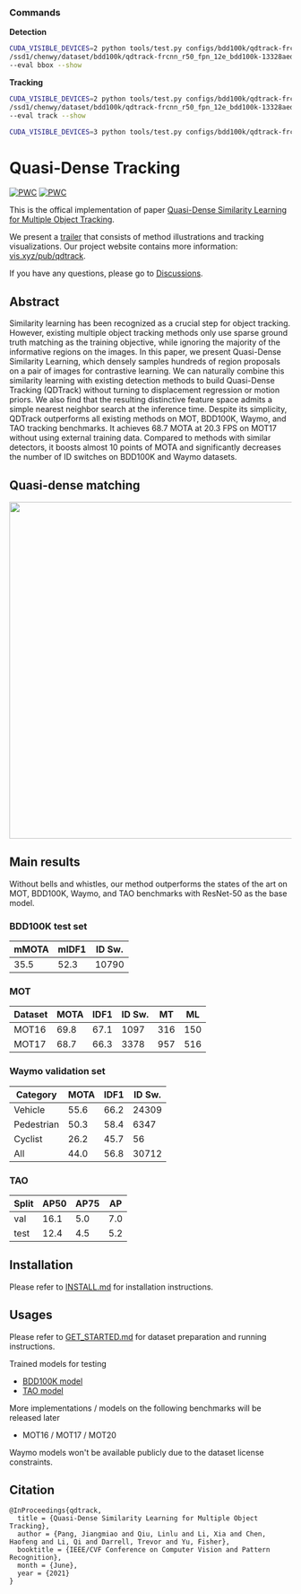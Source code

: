 ### Commands

**Detection**
```bash
CUDA_VISIBLE_DEVICES=2 python tools/test.py configs/bdd100k/qdtrack-frcnn_r50_fpn_12e_bdd100k.py \
/ssd1/chenwy/dataset/bdd100k/qdtrack-frcnn_r50_fpn_12e_bdd100k-13328aed.pth \
--eval bbox --show
````

**Tracking**
```bash
CUDA_VISIBLE_DEVICES=2 python tools/test.py configs/bdd100k/qdtrack-frcnn_r50_fpn_12e_bdd100k.py \
/ssd1/chenwy/dataset/bdd100k/qdtrack-frcnn_r50_fpn_12e_bdd100k-13328aed.pth \
--eval track --show

CUDA_VISIBLE_DEVICES=3 python tools/test.py configs/bdd100k/qdtrack-frcnn_r50_fpn_12e_bdd100k.py /ssd1/chenwy/dataset/bdd100k/qdtrack-frcnn_r50_fpn_12e_bdd100k-13328aed.pth  --eval track --prune 0.7
````



# Quasi-Dense Tracking

[![PWC](https://img.shields.io/endpoint.svg?url=https://paperswithcode.com/badge/quasi-dense-instance-similarity-learning/multiple-object-tracking-on-bdd100k)](https://paperswithcode.com/sota/multiple-object-tracking-on-bdd100k?p=quasi-dense-instance-similarity-learning)
[![PWC](https://img.shields.io/endpoint.svg?url=https://paperswithcode.com/badge/quasi-dense-instance-similarity-learning/multiple-object-tracking-on-waymo-open)](https://paperswithcode.com/sota/multiple-object-tracking-on-waymo-open?p=quasi-dense-instance-similarity-learning)

This is the offical implementation of paper [Quasi-Dense Similarity Learning for Multiple Object Tracking](https://arxiv.org/abs/2006.06664).

We present a [trailer](https://youtu.be/o8HRJAOZidc) that consists of method illustrations and tracking visualizations. Our project website contains more information: [vis.xyz/pub/qdtrack](https://www.vis.xyz/pub/qdtrack/).

If you have any questions, please go to [Discussions](https://github.com/SysCV/qdtrack/discussions).

## Abstract

Similarity learning has been recognized as a crucial step for object tracking. However, existing multiple object tracking methods only use sparse ground truth matching as the training objective, while ignoring the majority of the informative regions on the images. In this paper, we present Quasi-Dense Similarity Learning, which densely samples hundreds of region proposals on a pair of images for contrastive learning. We can naturally combine this similarity learning with existing detection methods to build Quasi-Dense Tracking (QDTrack) without turning to displacement regression or motion priors. We also find that the resulting distinctive feature space admits a simple nearest neighbor search at the inference time. Despite its simplicity, QDTrack outperforms all existing methods on MOT, BDD100K, Waymo, and TAO tracking benchmarks. It achieves 68.7 MOTA at 20.3 FPS on MOT17 without using external training data. Compared to methods with similar detectors, it boosts almost 10 points of MOTA and significantly decreases the number of ID switches on BDD100K and Waymo datasets.


## Quasi-dense matching
<img src="figures/teaser.png" width="600">

## Main results
Without bells and whistles, our method outperforms the states of the art on MOT, BDD100K, Waymo, and TAO benchmarks with ResNet-50 as the base model.


### BDD100K test set

| mMOTA | mIDF1  | ID Sw. |
|-------|--------|--------|
| 35.5  | 52.3   |  10790 |

### MOT

| Dataset | MOTA | IDF1  | ID Sw. | MT | ML |
|-------|--------|--------| ----| ---| ---|
| MOT16 | 69.8 | 67.1 | 1097 | 316 | 150 |
| MOT17 | 68.7 | 66.3 | 3378 | 957 | 516 |

### Waymo validation set

| Category   | MOTA | IDF1 | ID Sw. |
|------------|------|------|--------|
| Vehicle    | 55.6 | 66.2 | 24309  | 
| Pedestrian | 50.3 | 58.4 | 6347   |
| Cyclist    | 26.2 | 45.7 | 56     | 
| All        | 44.0 | 56.8 | 30712  | 

### TAO

| Split   | AP50 | AP75 | AP | 
|---------|------|------|----|
| val     | 16.1 | 5.0  | 7.0|
| test    | 12.4 | 4.5  | 5.2|


## Installation

Please refer to [INSTALL.md](docs/INSTALL.md) for installation instructions.


## Usages
Please refer to [GET_STARTED.md](docs/GET_STARTED.md) for dataset preparation and running instructions.

Trained models for testing

- [BDD100K model](https://drive.google.com/file/d/1YNAQgd8rMqqEG-fRj3VWlO4G5kdwJbxz/view?usp=sharing)
- [TAO model](https://drive.google.com/file/d/1JtZ9UA0-b9LDor1NHtk8A-g83X7-T89X/view?usp=sharing)

More implementations / models on the following benchmarks will be released later

- MOT16 / MOT17 / MOT20

Waymo models won't be available publicly due to the dataset license constraints.


## Citation

```
@InProceedings{qdtrack,
  title = {Quasi-Dense Similarity Learning for Multiple Object Tracking},
  author = {Pang, Jiangmiao and Qiu, Linlu and Li, Xia and Chen, Haofeng and Li, Qi and Darrell, Trevor and Yu, Fisher},
  booktitle = {IEEE/CVF Conference on Computer Vision and Pattern Recognition},
  month = {June},
  year = {2021}
}
```
